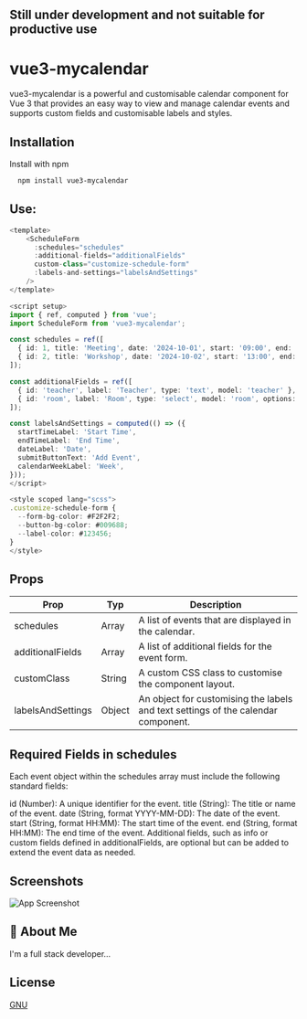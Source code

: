 
## Still under development and not suitable for productive use

# vue3-mycalendar

vue3-mycalendar is a powerful and customisable calendar component for Vue 3 that provides an easy way to view and manage calendar events and supports custom fields and customisable labels and styles.

## Installation

Install with npm

```bash
  npm install vue3-mycalendar
```

## Use:

```typescript
<template>
    <ScheduleForm 
      :schedules="schedules" 
      :additional-fields="additionalFields" 
      custom-class="customize-schedule-form"
      :labels-and-settings="labelsAndSettings"
    />
</template>

<script setup>
import { ref, computed } from 'vue';
import ScheduleForm from 'vue3-mycalendar';

const schedules = ref([
  { id: 1, title: 'Meeting', date: '2024-10-01', start: '09:00', end: '10:00'. teacher: 'Malika Heaney', room: 'Room 1' },
  { id: 2, title: 'Workshop', date: '2024-10-02', start: '13:00', end: '15:00', teacher: 'John Doe', room: 'Room 2' },
]);

const additionalFields = ref([
  { id: 'teacher', label: 'Teacher', type: 'text', model: 'teacher' },
  { id: 'room', label: 'Room', type: 'select', model: 'room', options: [{ id: 1, name: 'Room 1' }, { id: 2, name: 'Room 2' }] },
]);

const labelsAndSettings = computed(() => ({
  startTimeLabel: 'Start Time',    
  endTimeLabel: 'End Time',        
  dateLabel: 'Date',               
  submitButtonText: 'Add Event',   
  calendarWeekLabel: 'Week',       
}));
</script>

<style scoped lang="scss">
.customize-schedule-form {
  --form-bg-color: #F2F2F2;
  --button-bg-color: #009688;
  --label-color: #123456;
}
</style>
```


## Props

| Prop              | Typ    | Description                                                        |
| ------------------|--------| ------------------------------------------------------------------ |
| schedules         |   Array     | A list of events that are displayed in the calendar.          |
| additionalFields  |   Array     | A list of additional fields for the event form.               |
| customClass       |   String    | A custom CSS class to customise the component layout.         |
| labelsAndSettings |   Object    | An object for customising the labels and text settings of the calendar component. |

 ## Required Fields in schedules

Each event object within the schedules array must include the following standard fields:

id (Number): A unique identifier for the event.
title (String): The title or name of the event.
date (String, format YYYY-MM-DD): The date of the event.
start (String, format HH:MM): The start time of the event.
end (String, format HH:MM): The end time of the event.
Additional fields, such as info or custom fields defined in additionalFields, are optional but can be added to extend the event data as needed.

## Screenshots

![App Screenshot](https://i.postimg.cc/3Jbqnwmf/Bildschirmfoto-2024-10-31-um-17-09-13.png)

## 🚀 About Me
I'm a full stack developer...

## License

[GNU](https://choosealicense.com/licenses/mit/)